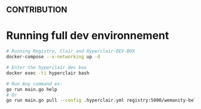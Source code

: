 CONTRIBUTION
-----------------

# Running full dev environnement

```bash
# Running Registry, Clair and Hyperclair-DEV-BOX
docker-compose --x-networking up -d

# Enter the hyperclair dev box
docker exec -ti hyperclair bash

# Run Any command ex:
go run main.go help
# Or
go run main.go pull --config .hyperclair.yml registry:5000/wemanity-belgium/ubuntu-git
```
